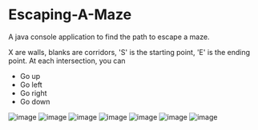 # Escaping-A-Maze
A java console application to find the path to escape a maze.

X are walls, blanks are corridors, 'S' is the starting point, 'E' is the ending point. At each intersection, you can
- Go up
- Go left
- Go right
- Go down


![image](https://user-images.githubusercontent.com/65067887/215109655-09b68ef6-cb0f-401d-8072-e8c8ba010db4.png) ![image](https://user-images.githubusercontent.com/65067887/215109708-e9d20f03-be5d-4bda-9b65-32e16fec952c.png) ![image](https://user-images.githubusercontent.com/65067887/215109782-961aa165-4e41-422e-978e-0e74fb58b82b.png) ![image](https://user-images.githubusercontent.com/65067887/215109826-cad81339-5411-40b7-a1e2-9ae32f2997b6.png) ![image](https://user-images.githubusercontent.com/65067887/215109864-dc0daf53-5351-4a7d-bf94-3764e9e4e21d.png) ![image](https://user-images.githubusercontent.com/65067887/215109945-c7dedb81-9b5a-4d27-96ff-e0c233c13021.png) ![image](https://user-images.githubusercontent.com/65067887/215110032-885f2d50-be05-48fe-99e2-46ac43d2d12c.png)

